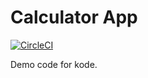 # Calculator App

[![CircleCI](https://circleci.com/gh/yat98/learn_circleci/tree/main.svg?style=shield)](https://circleci.com/gh/yat980/learn_circleci/?branch=main)

Demo code for kode.

